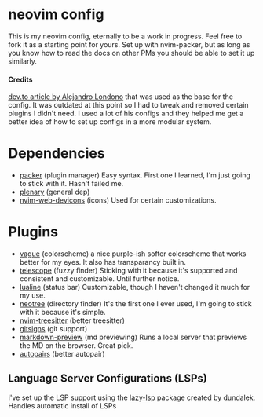 # neovim config

This is my neovim config, eternally to be a work in progress. Feel free to fork it as a starting point for yours. Set up with nvim-packer, but as long as you know how to read the docs on other PMs you should be able to set it up similarly.

#### Credits
[dev.to article by Alejandro Londono](https://dev.to/slydragonn/how-to-set-up-neovim-for-windows-and-linux-with-lua-and-packer-2391) that was used as the base for the config. It was outdated at this point so I had to tweak and removed certain plugins I didn't need. I used a lot of his configs and they helped me get a better idea of how to set up configs in a more modular system.

# Dependencies
- [packer](https://github.com/wbthomason/packer.nvim) (plugin manager) Easy syntax. First one I learned, I'm just going to stick with it. Hasn't failed me.
- [plenary](https://github.com/nvim-lua/plenary.nvim) (general dep)
- [nvim-web-devicons](https://github.com/nvim-tree/nvim-web-devicons) (icons) Used for certain customizations.

# Plugins
- [vague](https://github.com/vague2k/vague.nvim) (colorscheme) a nice purple-ish softer colorscheme that works better for my eyes. It also has transparancy built in.
- [telescope](https://github.com/nvim-telescope/telescope.nvim) (fuzzy finder) Sticking with it because it's supported and consistent and customizable. Until further notice.
- [lualine](https://github.com/nvim-lualine/lualine.nvim) (status bar) Customizable, though I haven't changed it much for my use.
- [neotree](https://github.com/nvim-neo-tree/neo-tree.nvim) (directory finder) It's the first one I ever used, I'm going to stick with it because it's simple.
- [nvim-treesitter](https://github.com/nvim-treesitter/nvim-treesitter) (better treesitter)
- [gitsigns](https://github.com/lewis6991/gitsigns.nvim) (git support)
- [markdown-preview](https://github.com/iamcco/markdown-preview.nvim) (md previewing) Runs a local server that previews the MD on the browser. Great pick.
- [autopairs](https://github.com/windwp/nvim-autopairs) (better autopair)

## Language Server Configurations (LSPs)
I've set up the LSP support using the [lazy-lsp](https://github.com/dundalek/lazy-lsp.nvim) package created by dundalek. Handles automatic install of LSPs 

